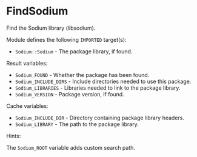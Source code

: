 # FindSodium

Find the Sodium library (libsodium).

Module defines the following `IMPORTED` target(s):

* `Sodium::Sodium` - The package library, if found.

Result variables:

* `Sodium_FOUND` - Whether the package has been found.
* `Sodium_INCLUDE_DIRS` - Include directories needed to use this package.
* `Sodium_LIBRARIES` - Libraries needed to link to the package library.
* `Sodium_VERSION` - Package version, if found.

Cache variables:

* `Sodium_INCLUDE_DIR` - Directory containing package library headers.
* `Sodium_LIBRARY` - The path to the package library.

Hints:

The `Sodium_ROOT` variable adds custom search path.
